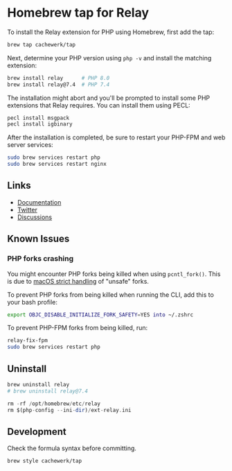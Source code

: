 # Homebrew tap for Relay

To install the Relay extension for PHP using Homebrew, first add the tap:

```bash
brew tap cachewerk/tap
```

Next, determine your PHP version using `php -v` and install the matching extension:

```bash
brew install relay      # PHP 8.0
brew install relay@7.4  # PHP 7.4
```

The installation might abort and you'll be prompted to install some PHP extensions that Relay requires. You can install them using PECL:

```bash
pecl install msgpack
pecl install igbinary
```

After the installation is completed, be sure to restart your PHP-FPM and web server services:

```bash
sudo brew services restart php
sudo brew services restart nginx
```

## Links

- [Documentation](https://relaycache.com/docs)
- [Twitter](https://twitter.com/RelayCache)
- [Discussions](https://github.com/cachewerk/relay/discussions)

## Known Issues

### PHP forks crashing

You might encounter PHP forks being killed when using `pcntl_fork()`. This is due to [macOS strict handling](https://www.wefearchange.org/2018/11/forkmacos.rst.html) of "unsafe" forks.

To prevent PHP forks from being killed when running the CLI, add this to your bash profile: 

```bash
export OBJC_DISABLE_INITIALIZE_FORK_SAFETY=YES into ~/.zshrc
```

To prevent PHP-FPM forks from being killed, run:

```bash
relay-fix-fpm
sudo brew services restart php
```

## Uninstall

```php
brew uninstall relay
# brew uninstall relay@7.4

rm -rf /opt/homebrew/etc/relay
rm $(php-config --ini-dir)/ext-relay.ini
```

## Development

Check the formula syntax before committing.

```bash
brew style cachewerk/tap
```
